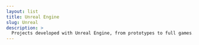 ```yaml
---
layout: list
title: Unreal Engine
slug: Unreal
description: >
  Projects developed with Unreal Engine, from prototypes to full games.
---
```

